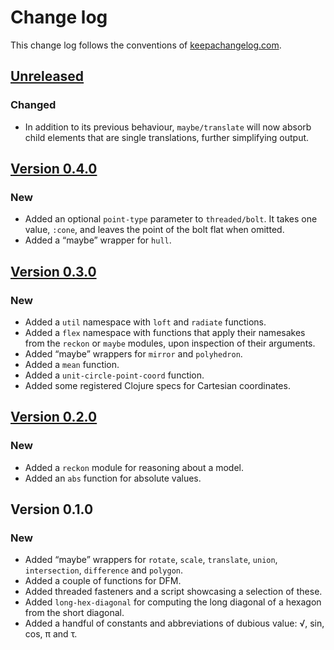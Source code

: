 # Change log
This change log follows the conventions of [keepachangelog.com](http://keepachangelog.com/).

## [Unreleased]
### Changed
- In addition to its previous behaviour, `maybe/translate` will now absorb
  child elements that are single translations, further simplifying output.

## [Version 0.4.0]
### New
- Added an optional `point-type` parameter to `threaded/bolt`. It takes one
  value, `:cone`, and leaves the point of the bolt flat when omitted.
- Added a “maybe” wrapper for `hull`.

## [Version 0.3.0]
### New
- Added a `util` namespace with `loft` and `radiate` functions.
- Added a `flex` namespace with functions that apply their namesakes from the
  `reckon` or `maybe` modules, upon inspection of their arguments.
- Added “maybe” wrappers for `mirror` and `polyhedron`.
- Added a `mean` function.
- Added a `unit-circle-point-coord` function.
- Added some registered Clojure specs for Cartesian coordinates.

## [Version 0.2.0]
### New
- Added a `reckon` module for reasoning about a model.
- Added an `abs` function for absolute values.

## Version 0.1.0
### New
- Added “maybe” wrappers for `rotate`, `scale`, `translate`, `union`,
  `intersection`, `difference` and `polygon`.
- Added a couple of functions for DFM.
- Added threaded fasteners and a script showcasing a selection of these.
- Added `long-hex-diagonal` for computing the long diagonal of a hexagon
  from the short diagonal.
- Added a handful of constants and abbreviations of dubious value:
  √, sin, cos, π and τ.

[Unreleased]: https://github.com/veikman/scad-tarmi/compare/v0.4.0...HEAD
[Version 0.4.0]: https://github.com/veikman/scad-tarmi/compare/v0.3.0...v0.4.0
[Version 0.3.0]: https://github.com/veikman/scad-tarmi/compare/v0.2.0...v0.3.0
[Version 0.2.0]: https://github.com/veikman/scad-tarmi/compare/v0.1.0...v0.2.0
